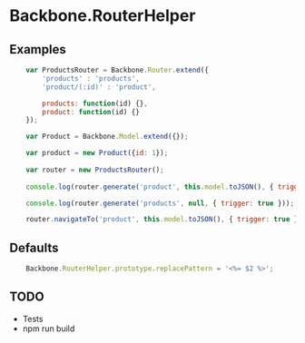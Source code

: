 # Backbone.RouterHelper

## Examples

```javascript
	var ProductsRouter = Backbone.Router.extend({
		'products' : 'products',	
		'product/(:id)' : 'product',

		products: function(id) {},
		product: function(id) {}
	});

	var Product = Backbone.Model.extend({});

	var product = new Product({id: 1});	
	
	var router = new ProductsRouter();	
	
	console.log(router.generate('product', this.model.toJSON(), { trigger: true })); // product/1

	console.log(router.generate('products', null, { trigger: true })); // products

	router.navigateTo('product', this.model.toJSON(), { trigger: true }); // navigate to product/1
```

## Defaults
```javascript
	Backbone.RouterHelper.prototype.replacePattern = '<%= $2 %>';
```

## TODO

- Tests
- npm run build
